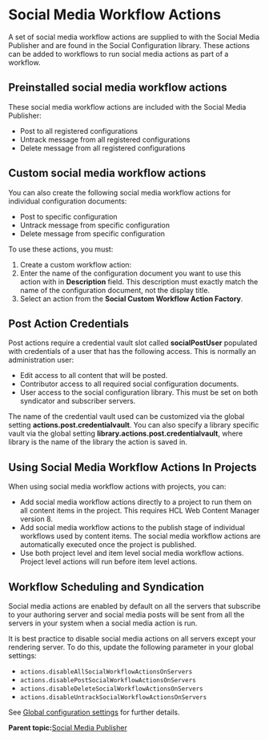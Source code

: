 # Social Media Workflow Actions 

A set of social media workflow actions are supplied to with the Social Media Publisher and are found in the Social Configuration library. These actions can be added to workflows to run social media actions as part of a workflow.

## Preinstalled social media workflow actions

These social media workflow actions are included with the Social Media Publisher:

-   Post to all registered configurations
-   Untrack message from all registered configurations
-   Delete message from all registered configurations

## Custom social media workflow actions

You can also create the following social media workflow actions for individual configuration documents:

-   Post to specific configuration
-   Untrack message from specific configuration
-   Delete message from specific configuration

To use these actions, you must:

1.  Create a custom workflow action:
2.  Enter the name of the configuration document you want to use this action with in **Description** field. This description must exactly match the name of the configuration document, not the display title.
3.  Select an action from the **Social Custom Workflow Action Factory**.

## Post Action Credentials

Post actions require a credential vault slot called **socialPostUser** populated with credentials of a user that has the following access. This is normally an administration user:

-   Edit access to all content that will be posted.
-   Contributor access to all required social configuration documents.
-   User access to the social configuration library. This must be set on both syndicator and subscriber servers.

The name of the credential vault used can be customized via the global setting **actions.post.credentialvault**. You can also specify a library specific vault via the global setting **library.actions.post.credentialvault**, where library is the name of the library the action is saved in.

## Using Social Media Workflow Actions In Projects

When using social media workflow actions with projects, you can:

-   Add social media workflow actions directly to a project to run them on all content items in the project. This requires HCL Web Content Manager version 8.
-   Add social media workflow actions to the publish stage of individual workflows used by content items. The social media workflow actions are automatically executed once the project is published.
-   Use both project level and item level social media workflow actions. Project level actions will run before item level actions.

## Workflow Scheduling and Syndication

Social media actions are enabled by default on all the servers that subscribe to your authoring server and social media posts will be sent from all the servers in your system when a social media action is run.

It is best practice to disable social media actions on all servers except your rendering server. To do this, update the following parameter in your global settings:

-   `actions.disableAllSocialWorkflowActionsOnServers`
-   `actions.disablePostSocialWorkflowActionsOnServers`
-   `actions.disableDeleteSocialWorkflowActionsOnServers`
-   `actions.disableUntrackSocialWorkflowActionsOnServers`

See [Global configuration settings](wcm_sm_config_doc_global.md) for further details.

**Parent topic:**[Social Media Publisher ](../wcm/wcm_sm.md)

